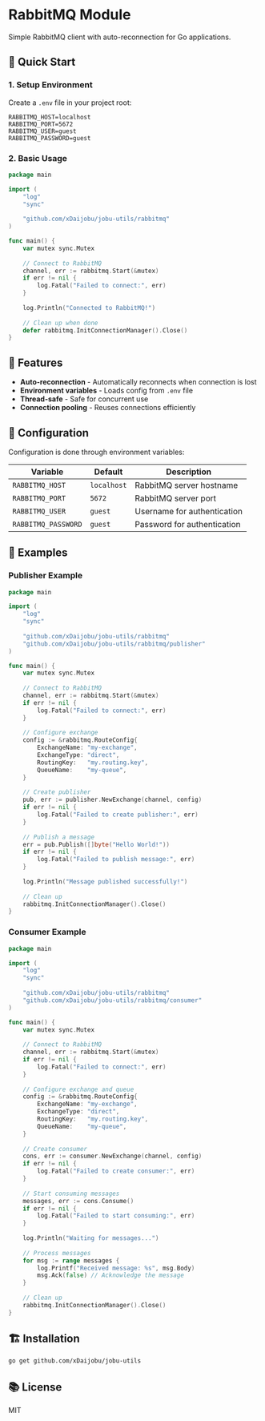 # RabbitMQ Module

Simple RabbitMQ client with auto-reconnection for Go applications.

## 🚀 Quick Start

### 1. Setup Environment

Create a `.env` file in your project root:

```env
RABBITMQ_HOST=localhost
RABBITMQ_PORT=5672
RABBITMQ_USER=guest
RABBITMQ_PASSWORD=guest
```

### 2. Basic Usage

```go
package main

import (
    "log"
    "sync"
    
    "github.com/xDaijobu/jobu-utils/rabbitmq"
)

func main() {
    var mutex sync.Mutex
    
    // Connect to RabbitMQ
    channel, err := rabbitmq.Start(&mutex)
    if err != nil {
        log.Fatal("Failed to connect:", err)
    }
    
    log.Println("Connected to RabbitMQ!")
    
    // Clean up when done
    defer rabbitmq.InitConnectionManager().Close()
}
```

## 📖 Features

- **Auto-reconnection** - Automatically reconnects when connection is lost
- **Environment variables** - Loads config from `.env` file
- **Thread-safe** - Safe for concurrent use
- **Connection pooling** - Reuses connections efficiently

## 🔧 Configuration

Configuration is done through environment variables:

| Variable | Default | Description |
|----------|---------|-------------|
| `RABBITMQ_HOST` | `localhost` | RabbitMQ server hostname |
| `RABBITMQ_PORT` | `5672` | RabbitMQ server port |
| `RABBITMQ_USER` | `guest` | Username for authentication |
| `RABBITMQ_PASSWORD` | `guest` | Password for authentication |

## 📝 Examples

### Publisher Example

```go
package main

import (
    "log"
    "sync"
    
    "github.com/xDaijobu/jobu-utils/rabbitmq"
    "github.com/xDaijobu/jobu-utils/rabbitmq/publisher"
)

func main() {
    var mutex sync.Mutex
    
    // Connect to RabbitMQ
    channel, err := rabbitmq.Start(&mutex)
    if err != nil {
        log.Fatal("Failed to connect:", err)
    }
    
    // Configure exchange
    config := &rabbitmq.RouteConfig{
        ExchangeName: "my-exchange",
        ExchangeType: "direct",
        RoutingKey:   "my.routing.key",
        QueueName:    "my-queue",
    }
    
    // Create publisher
    pub, err := publisher.NewExchange(channel, config)
    if err != nil {
        log.Fatal("Failed to create publisher:", err)
    }
    
    // Publish a message
    err = pub.Publish([]byte("Hello World!"))
    if err != nil {
        log.Fatal("Failed to publish message:", err)
    }
    
    log.Println("Message published successfully!")
    
    // Clean up
    rabbitmq.InitConnectionManager().Close()
}
```

### Consumer Example

```go
package main

import (
    "log"
    "sync"
    
    "github.com/xDaijobu/jobu-utils/rabbitmq"
    "github.com/xDaijobu/jobu-utils/rabbitmq/consumer"
)

func main() {
    var mutex sync.Mutex
    
    // Connect to RabbitMQ
    channel, err := rabbitmq.Start(&mutex)
    if err != nil {
        log.Fatal("Failed to connect:", err)
    }
    
    // Configure exchange and queue
    config := &rabbitmq.RouteConfig{
        ExchangeName: "my-exchange",
        ExchangeType: "direct",
        RoutingKey:   "my.routing.key",
        QueueName:    "my-queue",
    }
    
    // Create consumer
    cons, err := consumer.NewExchange(channel, config)
    if err != nil {
        log.Fatal("Failed to create consumer:", err)
    }
    
    // Start consuming messages
    messages, err := cons.Consume()
    if err != nil {
        log.Fatal("Failed to start consuming:", err)
    }
    
    log.Println("Waiting for messages...")
    
    // Process messages
    for msg := range messages {
        log.Printf("Received message: %s", msg.Body)
        msg.Ack(false) // Acknowledge the message
    }
    
    // Clean up
    rabbitmq.InitConnectionManager().Close()
}
```

## 🏗️ Installation

```bash
go get github.com/xDaijobu/jobu-utils
```

## 📚 License

MIT
